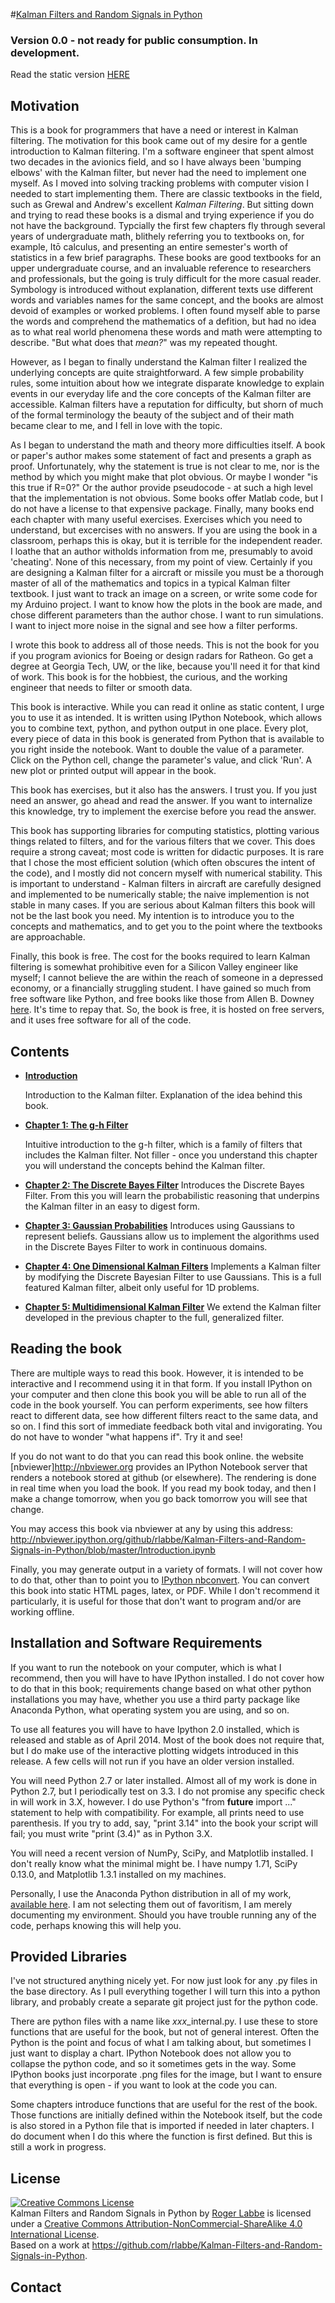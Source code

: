 #[Kalman Filters and Random Signals in Python](http://github.com/rlabbe/Kalman-Filters-and-Random-Signals-in-Python)

### Version 0.0 - not ready for public consumption. In development.

Read the static version [HERE](http://nbviewer.ipython.org/urls/raw.github.com/rlabbe/Kalman-Filters-and-Random-Signals-in-Python/master/Preface.ipynb)

## Motivation

This is a book for programmers that have a need or interest in Kalman filtering. The motivation for this book came out of my desire for a gentle introduction to Kalman filtering. I'm a software engineer that spent almost two decades in the avionics field, and so I have always been 'bumping elbows' with the Kalman filter, but never had the need to implement one myself. As I moved into solving tracking problems with computer vision I needed to start implementing them. There are classic textbooks in the field, such as Grewal and Andrew's excellent *Kalman Filtering*. But sitting down and trying to read these books is a dismal and trying experience if you do not have the background. Typcially the first few chapters fly through several years of undergraduate math, blithely referring you to textbooks on, for example, Itō calculus, and presenting an entire semester's worth of statistics in a few brief paragraphs. These books are good textbooks for an upper undergraduate course, and an invaluable reference to researchers and professionals, but the going is truly difficult for the more casual reader. Symbology is introduced without explanation, different texts use different words and variables names for the same concept, and the books are almost devoid of examples or worked problems. I often found myself able to parse the words and comprehend the mathematics of a defition, but had no idea as to what real world phenomena these words and math were attempting to describe. "But what does that *mean?*" was my repeated thought.

However, as I began to finally understand the Kalman filter I realized the underlying concepts are quite straightforward. A few simple probability rules, some intuition about how we integrate disparate knowledge to explain events in our everyday life and the core concepts of the Kalman filter are accessible. Kalman filters have a reputation for difficulty, but shorn of much of the formal terminology the beauty of the subject and of their math became clear to me, and I fell in love with the topic. 

As I began to understand the math and theory more difficulties itself. A book or paper's author makes some statement of fact and presents a graph as proof.  Unfortunately, why the statement is true is not clear to me, nor is the method by which you might make that plot obvious. Or maybe I wonder "is this true if R=0?"  Or the author provide pseudocode - at such a high level that the implementation is not obvious. Some books offer Matlab code, but I do not have a license to that expensive package. Finally, many books end each chapter with many useful exercises. Exercises which you need to understand, but excercises with no answers. If you are using the book in a classroom, perhaps this is okay, but it is terrible for the independent reader. I loathe that an author witholds information from me, presumably to avoid 'cheating'. 
None of this necessary, from my point of view. Certainly if you are designing a Kalman filter for a aircraft or missile you must be a thorough master of all of the mathematics and topics in a typical Kalman filter textbook. I just want to track an image on a screen, or write some code for my Arduino project. I want to know how the plots in the book are made, and chose different parameters than the author chose. I want to run simulations. I want to inject more noise in the signal and see how a filter performs. 

I wrote this book to address all of those needs. This is not the book for you if you program avionics for Boeing or design radars for Ratheon. Go get a degree at Georgia Tech, UW, or the like, because you'll need it for that kind of work. This book is for the hobbiest, the curious, and the working engineer that needs to filter or smooth data. 

This book is interactive. While you can read it online as static content, I urge you to use it as intended. It is written using IPython Notebook, which allows you to combine text, python, and python output in one place. Every plot, every piece of data in this book is generated from Python that is available to you right inside the notebook. Want to double the value of a parameter. Click on the Python cell, change the parameter's value, and click 'Run'. A new plot or printed output will appear in the book. 

This book has exercises, but it also has the answers. I trust you. If you just need an answer, go ahead and read the answer. If you want to internalize this knowledge, try to implement the exercise before you read the answer. 

This book has supporting libraries for computing statistics, plotting various things related to filters, and for the various filters that we cover. This does require a strong caveat; most code is written for didactic purposes. It is rare that I chose the most efficient solution (which often obscures the intent of the code), and I mostly did not concern myself with numerical stability. This is important to understand - Kalman filters in aircraft are carefully designed and implemented to be numerically stable; the naive implemention is not stable in many cases. If you are serious about Kalman filters this book will not be the last book you need. My intention is to introduce you to the concepts and mathematics, and to get you to the point where the textbooks are approachable.

Finally, this book is free. The cost for the books required to learn Kalman filtering is somewhat prohibitive even for a Silicon Valley engineer like myself; I cannot believe the are within the reach of someone in a depressed economy, or a financially struggling student. I have gained so much from free software like Python, and free books like those from Allen B. Downey [here](http://www.greenteapress.com/). It's time to repay that. So, the book is free, it is hosted on free servers, and it uses free software for all of the code. 




Contents
-----

* [**Introduction**](http://nbviewer.ipython.org/urls/raw.github.com/rlabbe/Kalman-Filters-and-Random-Signals-in-Python/master/Introduction.ipynb)
 
    Introduction to the Kalman filter. Explanation of the idea behind this book.


* [**Chapter 1: The g-h Filter**](http://nbviewer.ipython.org/urls/raw.github.com/rlabbe/Kalman-Filters-and-Random-Signals-in-Python/master/g-h_filter.ipynb)

    Intuitive introduction to the g-h filter, which is a family of filters that includes the Kalman filter. Not filler - once you understand this chapter you will understand the concepts behind the Kalman filter. 


* [**Chapter 2: The Discrete Bayes Filter**](http://nbviewer.ipython.org/urls/raw.github.com/rlabbe/Kalman-Filters-and-Random-Signals-in-Python/master/histogram_filter.ipynb)
    Introduces the Discrete Bayes Filter. From this you will learn the probabilistic reasoning that underpins the Kalman filter in an easy to digest form.

* [**Chapter 3: Gaussian Probabilities**](http://nbviewer.ipython.org/urls/raw.github.com/rlabbe/Kalman-Filters-and-Random-Signals-in-Python/master/Gaussians.ipynb)
    Introduces using Gaussians to represent beliefs. Gaussians allow us to implement the algorithms used in the Discrete Bayes Filter to work in continuous domains.

* [**Chapter 4: One Dimensional Kalman Filters**](http://nbviewer.ipython.org/urls/raw.github.com/rlabbe/Kalman-Filters-and-Random-Signals-in-Python/master/Kalman_Filters.ipynb)
    Implements a Kalman filter by modifying the Discrete Bayesian Filter to use Gaussians. This is a full featured Kalman filter, albeit only useful for 1D problems. 

* [**Chapter 5: Multidimensional Kalman Filter**](http://nbviewer.ipython.org/urls/raw.github.com/rlabbe/Kalman-Filters-and-Random-Signals-in-Python/master/Multidimensional_Kalman_Filters.ipynb)
    We extend the Kalman filter developed in the previous chapter to the full, generalized filter. 


Reading the book
-----
There are multiple ways to read this book. However, it is intended to be interactive and I recommend using it in that form. If you install IPython on your computer and then clone this book you will be able to run all of the code in the book yourself. You can perform experiments, see how filters react to different data, see how different filters react to the same data, and so on. I find this sort of immediate feedback both vital and invigorating. You do not have to wonder "what happens if". Try it and see!

If you do not want to do that you can read this book online. the website [nbviewer]http://nbviewer.org provides an IPython Notebook server that renders a notebook stored at github (or elsewhere). The rendering is done in real time when you load the book. If you read my book today, and then I make a change tomorrow, when you go back tomorrow you will see that change. 

You may access this book via nbviewer at any by using this address:
http://nbviewer.ipython.org/github/rlabbe/Kalman-Filters-and-Random-Signals-in-Python/blob/master/Introduction.ipynb

Finally, you may generate output in a variety of formats. I will not cover how to do that, other than to point you to [IPython nbconvert](http://ipython.org/ipython-doc/rel-1.0.0/interactive/nbconvert.html). You can convert this book into static HTML pages, latex, or PDF. While I don't recommend it particularly, it is useful for those that don't want to program and/or are working offline.


Installation and Software Requirements
-----
If you want to run the notebook on your computer, which is what I recommend, then you will have to have IPython installed. I do not cover how to do that in this book; requirements change based on what other python installations you may have, whether you use a third party package like Anaconda Python, what operating system you are using, and so on. 

To use all features you will have to have Ipython 2.0 installed, which is released and stable as of April 2014. Most of the book does not require that, but I do make use of the interactive plotting widgets introduced in this release. A few cells will not run if you have an older version installed.

You will need Python 2.7 or later installed. Almost all of my work is done in Python 2.7, but I periodically test on 3.3. I do not promise any specific check in will work in 3.X, however. I do use Python's "from __future__ import ..." statement to help with compatibility. For example, all prints need to use parenthesis. If you try to add, say, "print 3.14" into the book your script will fail; you must write "print (3.4)" as in Python 3.X.

You will need a recent version of NumPy, SciPy, and Matplotlib installed. I don't really know what the minimal might be. 
I have numpy 1.71, SciPy 0.13.0, and Matplotlib 1.3.1 installed on my machines.

Personally, I use the Anaconda Python distribution in all of my work, [available here](https://store.continuum.io/cshop/anaconda/). I am not selecting them out of favoritism, I am merely documenting my environment. Should you have trouble running any of the code, perhaps knowing this will help you.

Provided Libraries
-----

I've not structured anything nicely yet. For now just look for any .py files in the base directory. As I pull everything together I will turn this into a python library, and probably create a separate git project just for the python code.

There are python files with a name like *xxx*_internal.py. I use these to store functions that are useful for the book, but not of general interest. Often the Python is the point and focus of what I am talking about, but sometimes I just want to display a chart. IPython Notebook does not allow you to collapse the python code, and so it sometimes gets in the way. Some IPython books just incorporate .png files for the image, but I want to ensure that everything is open - if you want to look at the code you can. 

Some chapters introduce functions that are useful for the rest of the book. Those functions are initially defined within the Notebook itself, but the code is also stored in a Python file that is imported if needed in later chapters. I do document when I do this where the function is first defined. But this is still a work in progress.


License
-----

<a rel="license" href="http://creativecommons.org/licenses/by-nc-sa/4.0/"><img alt="Creative Commons License" style="border-width:0" src="http://i.creativecommons.org/l/by-nc-sa/4.0/88x31.png" /></a><br /><span xmlns:dct="http://purl.org/dc/terms/" property="dct:title">Kalman Filters and Random Signals in Python</span> by <a xmlns:cc="http://creativecommons.org/ns#" href="https://github.com/rlabbe/Kalman-Filters-and-Random-Signals-in-Python" property="cc:attributionName" rel="cc:attributionURL">Roger Labbe</a> is licensed under a <a rel="license" href="http://creativecommons.org/licenses/by-nc-sa/4.0/">Creative Commons Attribution-NonCommercial-ShareAlike 4.0 International License</a>.<br />Based on a work at <a xmlns:dct="http://purl.org/dc/terms/" href="https://github.com/rlabbe/Kalman-Filters-and-Random-Signals-in-Python" rel="dct:source">https://github.com/rlabbe/Kalman-Filters-and-Random-Signals-in-Python</a>.


Contact
-----
